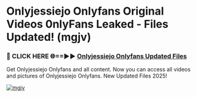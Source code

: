 # Onlyjessiejo Onlyfans Original Videos 0nlyFans Leaked - Files Updated! (mgjv)

<h3>🔴 CLICK HERE 🌐==►► <a href="https://tinyurl.com/ehrbuxhb" rel="nofollow">Onlyjessiejo Onlyfans Updated Files</a></h3>

Get Onlyjessiejo Onlyfans and all content. Now you can access all videos and pictures of Onlyjessiejo Onlyfans. New Updated Files 2025!

[![mgjv](https://i.imgur.com/lVYEuWS.gif)](https://tinyurl.com/ehrbuxhb)
